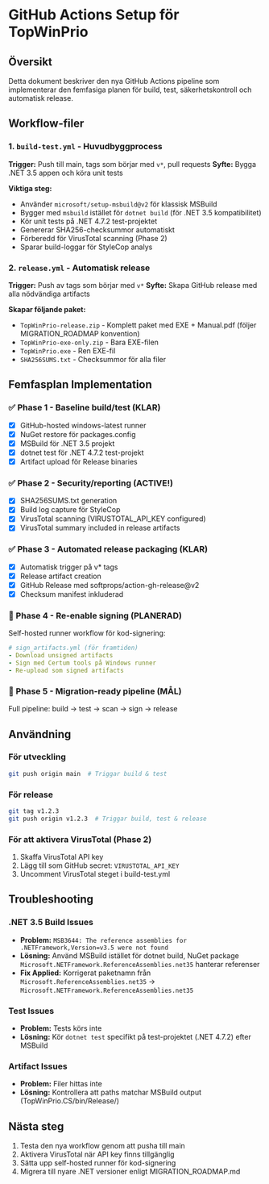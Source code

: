 # GitHub Actions Setup för TopWinPrio

## Översikt
Detta dokument beskriver den nya GitHub Actions pipeline som implementerar den femfasiga planen för build, test, säkerhetskontroll och automatisk release.

## Workflow-filer

### 1. `build-test.yml` - Huvudbyggprocess
**Trigger:** Push till main, tags som börjar med `v*`, pull requests
**Syfte:** Bygga .NET 3.5 appen och köra unit tests

**Viktiga steg:**
- Använder `microsoft/setup-msbuild@v2` för klassisk MSBuild
- Bygger med `msbuild` istället för `dotnet build` (för .NET 3.5 kompatibilitet)
- Kör unit tests på .NET 4.7.2 test-projektet
- Genererar SHA256-checksummor automatiskt
- Förberedd för VirusTotal scanning (Phase 2)
- Sparar build-loggar för StyleCop analys

### 2. `release.yml` - Automatisk release
**Trigger:** Push av tags som börjar med `v*`
**Syfte:** Skapa GitHub release med alla nödvändiga artifacts

**Skapar följande paket:**
- `TopWinPrio-release.zip` - Komplett paket med EXE + Manual.pdf (följer MIGRATION_ROADMAP konvention)
- `TopWinPrio-exe-only.zip` - Bara EXE-filen
- `TopWinPrio.exe` - Ren EXE-fil
- `SHA256SUMS.txt` - Checksummor för alla filer

## Femfasplan Implementation

### ✅ Phase 1 - Baseline build/test (KLAR)
- [x] GitHub-hosted windows-latest runner
- [x] NuGet restore för packages.config
- [x] MSBuild för .NET 3.5 projekt
- [x] dotnet test för .NET 4.7.2 test-projekt
- [x] Artifact upload för Release binaries

### ✅ Phase 2 - Security/reporting (ACTIVE!)
- [x] SHA256SUMS.txt generation
- [x] Build log capture för StyleCop  
- [x] VirusTotal scanning (VIRUSTOTAL_API_KEY configured)
- [x] VirusTotal summary included in release artifacts

### ✅ Phase 3 - Automated release packaging (KLAR)
- [x] Automatisk trigger på v* tags
- [x] Release artifact creation
- [x] GitHub Release med softprops/action-gh-release@v2
- [x] Checksum manifest inkluderad

### 🚀 Phase 4 - Re-enable signing (PLANERAD)
Self-hosted runner workflow för kod-signering:
```yaml
# sign_artifacts.yml (för framtiden)
- Download unsigned artifacts
- Sign med Certum tools på Windows runner
- Re-upload som signed artifacts
```

### 🎯 Phase 5 - Migration-ready pipeline (MÅL)
Full pipeline: build → test → scan → sign → release

## Användning

### För utveckling
```bash
git push origin main  # Triggar build & test
```

### För release
```bash
git tag v1.2.3
git push origin v1.2.3  # Triggar build, test & release
```

### För att aktivera VirusTotal (Phase 2)
1. Skaffa VirusTotal API key
2. Lägg till som GitHub secret: `VIRUSTOTAL_API_KEY`
3. Uncomment VirusTotal steget i build-test.yml

## Troubleshooting

### .NET 3.5 Build Issues
- **Problem:** `MSB3644: The reference assemblies for .NETFramework,Version=v3.5 were not found`
- **Lösning:** Använd MSBuild istället för dotnet build, NuGet package `Microsoft.NETFramework.ReferenceAssemblies.net35` hanterar referenser
- **Fix Applied:** Korrigerat paketnamn från `Microsoft.ReferenceAssemblies.net35` → `Microsoft.NETFramework.ReferenceAssemblies.net35`

### Test Issues
- **Problem:** Tests körs inte
- **Lösning:** Kör `dotnet test` specifikt på test-projektet (.NET 4.7.2) efter MSBuild

### Artifact Issues
- **Problem:** Filer hittas inte
- **Lösning:** Kontrollera att paths matchar MSBuild output (TopWinPrio.CS/bin/Release/)

## Nästa steg
1. Testa den nya workflow genom att pusha till main
2. Aktivera VirusTotal när API key finns tillgänglig
3. Sätta upp self-hosted runner för kod-signering
4. Migrera till nyare .NET versioner enligt MIGRATION_ROADMAP.md